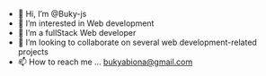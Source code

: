 - 👋 Hi, I’m @Buky-js
- 👀 I’m interested in Web development
- 🌱 I’m a fullStack Web developer
- 💞️ I’m looking to collaborate on several web development-related projects
- 📫 How to reach me ... bukyabiona@gmail.com

<!---
Buky-js/Buky-js is a ✨ special ✨ repository because its `README.md` (this file) appears on your GitHub profile.
You can click the Preview link to take a look at your changes.
--->
